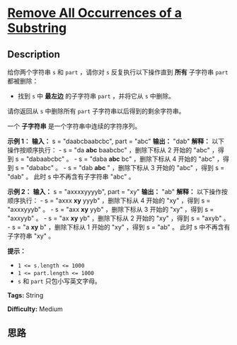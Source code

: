 # [Remove All Occurrences of a Substring][title]

## Description

给你两个字符串 `s` 和 `part` ，请你对 `s` 反复执行以下操作直到 **所有** 子字符串 `part` 都被删除：

  * 找到 `s` 中 **最左边** 的子字符串 `part` ，并将它从 `s` 中删除。

请你返回从 `s` 中删除所有 `part` 子字符串以后得到的剩余字符串。

一个 **子字符串** 是一个字符串中连续的字符序列。

**示例 1：**
            **输入：** s = "daabcbaabcbc", part = "abc"    **输出：** "dab"    **解释：** 以下操作按顺序执行：    - s = "da **abc** baabcbc" ，删除下标从 2 开始的 "abc" ，得到 s = "dabaabcbc" 。    - s = "daba **abc** bc" ，删除下标从 4 开始的 "abc" ，得到 s = "dababc" 。    - s = "dab **abc** " ，删除下标从 3 开始的 "abc" ，得到 s = "dab" 。    此时 s 中不再含有子字符串 "abc" 。    

**示例 2：**
            **输入：** s = "axxxxyyyyb", part = "xy"    **输出：** "ab"    **解释：** 以下操作按顺序执行：    - s = "axxx **xy** yyyb" ，删除下标从 4 开始的 "xy" ，得到 s = "axxxyyyb" 。    - s = "axx **xy** yyb" ，删除下标从 3 开始的 "xy" ，得到 s = "axxyyb" 。    - s = "ax **xy** yb" ，删除下标从 2 开始的 "xy" ，得到 s = "axyb" 。    - s = "a **xy** b" ，删除下标从 1 开始的 "xy" ，得到 s = "ab" 。    此时 s 中不再含有子字符串 "xy" 。    

**提示：**

  * `1 <= s.length <= 1000`
  * `1 <= part.length <= 1000`
  * `s`​​​​​​ 和 `part` 只包小写英文字母。


**Tags:** String

**Difficulty:** Medium

## 思路

[title]: https://leetcode-cn.com/problems/remove-all-occurrences-of-a-substring

